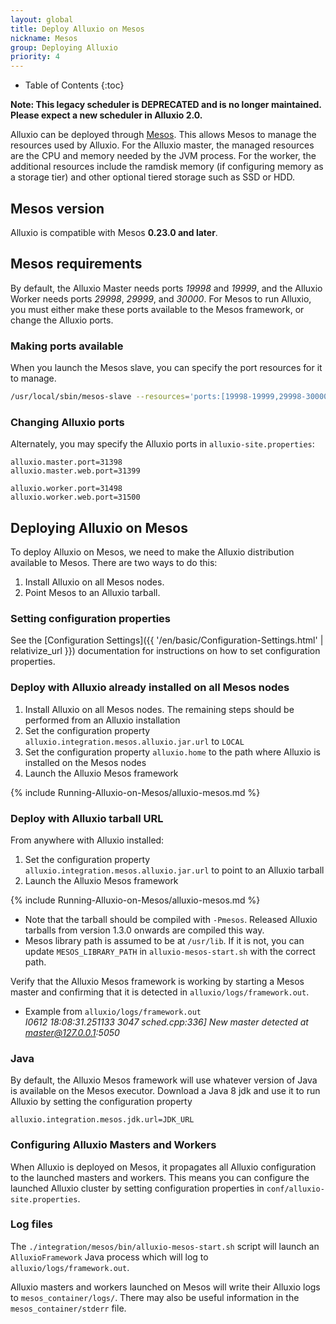 ```yaml
---
layout: global
title: Deploy Alluxio on Mesos
nickname: Mesos
group: Deploying Alluxio
priority: 4
---
```


* Table of Contents
{:toc}

**Note: This legacy scheduler is DEPRECATED and is no longer maintained. Please expect a new scheduler in Alluxio 2.0.**

Alluxio can be deployed through [Mesos](http://mesos.apache.org/getting-started/). This allows Mesos to manage the resources used by Alluxio. For the Alluxio
master, the managed resources are the CPU and memory needed by the JVM process. For the worker, the additional resources
include the ramdisk memory (if configuring memory as a storage tier) and other optional tiered storage such as SSD or HDD.

## Mesos version

Alluxio is compatible with Mesos **0.23.0 and later**.

## Mesos requirements

By default, the Alluxio Master needs ports *19998* and *19999*, and the Alluxio Worker needs ports *29998*, *29999*, and *30000*.
For Mesos to run Alluxio, you must either make these ports available to the Mesos framework, or change the Alluxio ports.

### Making ports available

When you launch the Mesos slave, you can specify the port resources for it to manage.

```bash
/usr/local/sbin/mesos-slave --resources='ports:[19998-19999,29998-30000]'
```

### Changing Alluxio ports

Alternately, you may specify the Alluxio ports in `alluxio-site.properties`:

```properties
alluxio.master.port=31398
alluxio.master.web.port=31399

alluxio.worker.port=31498
alluxio.worker.web.port=31500
```

## Deploying Alluxio on Mesos

To deploy Alluxio on Mesos, we need to make the Alluxio distribution available to Mesos. There are two ways to do this:

1. Install Alluxio on all Mesos nodes.
2. Point Mesos to an Alluxio tarball.

### Setting configuration properties
See the [Configuration Settings]({{ '/en/basic/Configuration-Settings.html' | relativize_url }})
documentation for instructions on how to set configuration properties.

### Deploy with Alluxio already installed on all Mesos nodes

1. Install Alluxio on all Mesos nodes. The remaining steps should be performed from an Alluxio installation
2. Set the configuration property `alluxio.integration.mesos.alluxio.jar.url` to `LOCAL`
3. Set the configuration property `alluxio.home` to the path where Alluxio is installed on the Mesos nodes
4. Launch the Alluxio Mesos framework

{% include Running-Alluxio-on-Mesos/alluxio-mesos.md %}

### Deploy with Alluxio tarball URL

From anywhere with Alluxio installed:

1. Set the configuration property `alluxio.integration.mesos.alluxio.jar.url` to point to an Alluxio tarball
2. Launch the Alluxio Mesos framework

{% include Running-Alluxio-on-Mesos/alluxio-mesos.md %}

- Note that the tarball should be compiled with `-Pmesos`. Released Alluxio tarballs from version 1.3.0 onwards are compiled this way.
- Mesos library path is assumed to be at `/usr/lib`. If it is not, you can update `MESOS_LIBRARY_PATH` in `alluxio-mesos-start.sh` with the correct path.

Verify that the Alluxio Mesos framework is working by starting a Mesos master and confirming that it is detected in `alluxio/logs/framework.out`.

- Example from `alluxio/logs/framework.out`  
*I0612 18:08:31.251133  3047 sched.cpp:336] New master detected at master@127.0.0.1:5050*

### Java

By default, the Alluxio Mesos framework will use whatever version of Java is available on the Mesos executor. Download a
Java 8 jdk and use it to run Alluxio by setting the configuration property

```properties
alluxio.integration.mesos.jdk.url=JDK_URL
```

### Configuring Alluxio Masters and Workers

When Alluxio is deployed on Mesos, it propagates all Alluxio configuration to the launched masters and workers.
This means you can configure the launched Alluxio cluster by setting configuration properties in `conf/alluxio-site.properties`.

### Log files

The `./integration/mesos/bin/alluxio-mesos-start.sh` script will launch an `AlluxioFramework` Java process which will log to `alluxio/logs/framework.out`.

Alluxio masters and workers launched on Mesos will write their Alluxio logs to `mesos_container/logs/`. There
may also be useful information in the `mesos_container/stderr` file.
